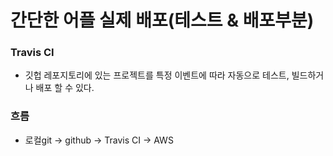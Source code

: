 # 간단한 어플 실제 배포(테스트 & 배포부분)
### Travis CI
* 깃헙 레포지토리에 있는 프로젝트를 특정 이벤트에 따라 자동으로 테스트, 빌드하거나 배포 할 수 있다.
### 흐름
* 로컬git -> github -> Travis CI -> AWS
